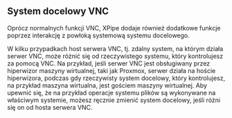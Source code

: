 ## System docelowy VNC

Oprócz normalnych funkcji VNC, XPipe dodaje również dodatkowe funkcje poprzez interakcję z powłoką systemową systemu docelowego.

W kilku przypadkach host serwera VNC, tj. zdalny system, na którym działa serwer VNC, może różnić się od rzeczywistego systemu, który kontrolujesz za pomocą VNC. Na przykład, jeśli serwer VNC jest obsługiwany przez hiperwizor maszyny wirtualnej, taki jak Proxmox, serwer działa na hoście hiperwizora, podczas gdy rzeczywisty system docelowy, który kontrolujesz, na przykład maszyna wirtualna, jest gościem maszyny wirtualnej. Aby upewnić się, że na przykład operacje systemu plików są wykonywane na właściwym systemie, możesz ręcznie zmienić system docelowy, jeśli różni się on od hosta serwera VNC.
